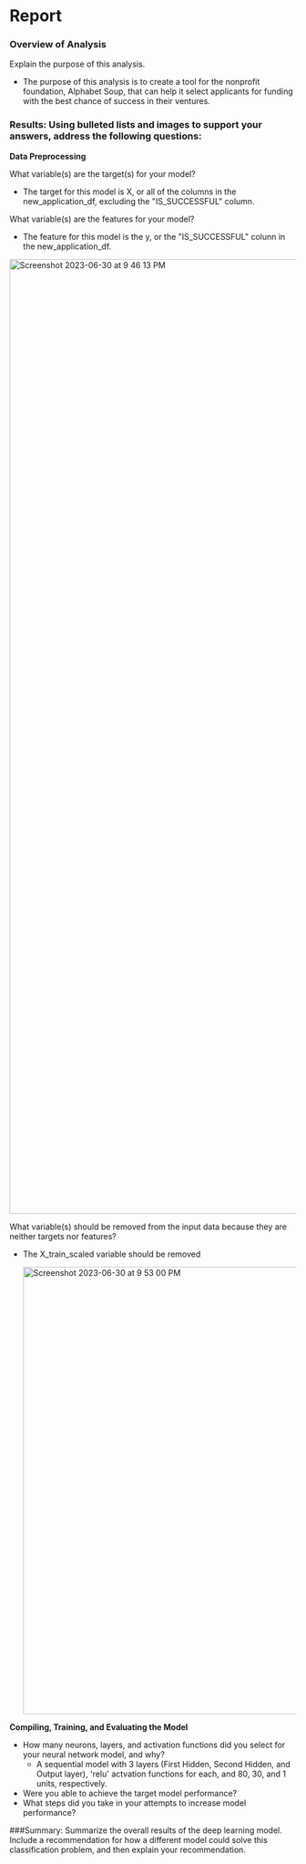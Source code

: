# Report
### Overview of Analysis 
Explain the purpose of this analysis.

- The purpose of this analysis is to create a tool for the nonprofit foundation, Alphabet Soup, that can help it select applicants for funding with the best chance of success in their ventures. 

### Results: Using bulleted lists and images to support your answers, address the following questions:

**Data Preprocessing**

What variable(s) are the target(s) for your model?
- The target for this model is X, or all of the columns in the new_application_df, excluding the "IS_SUCCESSFUL" column.
  
What variable(s) are the features for your model?
- The feature for this model is the y, or the "IS_SUCCESSFUL" colunn in the new_application_df.
  
<img width="1675" alt="Screenshot 2023-06-30 at 9 46 13 PM" src="https://github.com/margaretkhendre/Nonprofit-Funding-vs-Deep-Learning-Challenge-/assets/121995835/23d633de-b256-43cd-8870-50b888274b3a">

What variable(s) should be removed from the input data because they are neither targets nor features?
- The X_train_scaled variable should be removed
  
  <img width="785" alt="Screenshot 2023-06-30 at 9 53 00 PM" src="https://github.com/margaretkhendre/Nonprofit-Funding-vs-Deep-Learning-Challenge-/assets/121995835/3f097dcb-3cd7-4ab6-a23a-da200c67aff2">

**Compiling, Training, and Evaluating the Model**

- How many neurons, layers, and activation functions did you select for your neural network model, and why?
    - A sequential model with 3 layers (First Hidden, Second Hidden, and Output layer), 'relu' actvation functions for each, and 80, 30, and 1 units, respectively. 
- Were you able to achieve the target model performance?
- What steps did you take in your attempts to increase model performance?
  
###Summary: 
Summarize the overall results of the deep learning model. Include a recommendation for how a different model could solve this classification problem, and then explain your recommendation.
